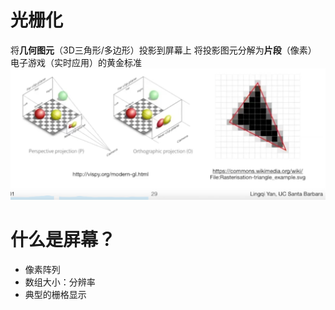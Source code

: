 # 光栅化
将**几何图元**（3D三角形/多边形）投影到屏幕上
将投影图元分解为**片段**（像素）
电子游戏（实时应用）的黄金标准
![](2020-05-09-21-26-34.png)

# 什么是屏幕？
- 像素阵列
- 数组大小：分辨率
- 典型的栅格显示